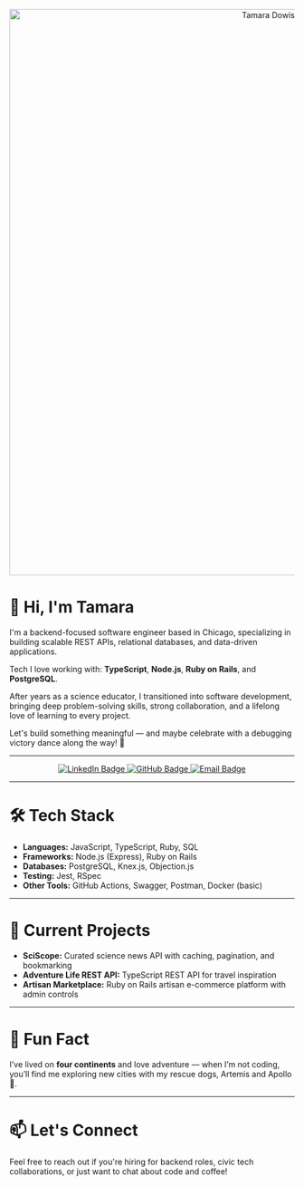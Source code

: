 <p align="center">
  <img src="https://github.com/user-attachments/assets/13f8168a-3308-48e4-9c90-e1215ca0c4ef" alt="Tamara Dowis GitHub Banner" width=1000"/>
</p>

# 👋 Hi, I'm Tamara

I'm a backend-focused software engineer based in Chicago, specializing in building scalable REST APIs, relational databases, and data-driven applications.

Tech I love working with: **TypeScript**, **Node.js**, **Ruby on Rails**, and **PostgreSQL**.

After years as a science educator, I transitioned into software development, bringing deep problem-solving skills, strong collaboration, and a lifelong love of learning to every project.

Let's build something meaningful — and maybe celebrate with a debugging victory dance along the way! 🎉

---

<p align="center">
  <a href="https://www.linkedin.com/in/tamaradowis/" target="_blank">
    <img src="https://img.shields.io/badge/LinkedIn-Tamara%20Dowis-blue?style=for-the-badge&logo=linkedin" alt="LinkedIn Badge"/>
  </a>
  <a href="https://github.com/wanderlust-create" target="_blank">
    <img src="https://img.shields.io/badge/GitHub-wanderlust--create-black?style=for-the-badge&logo=github" alt="GitHub Badge"/>
  </a>
  <a href="mailto:your.email@example.com" target="_blank">
    <img src="https://img.shields.io/badge/Email-Contact%20Me-red?style=for-the-badge&logo=gmail" alt="Email Badge"/>
  </a>
</p>

---

# 🛠️ Tech Stack

- **Languages:** JavaScript, TypeScript, Ruby, SQL
- **Frameworks:** Node.js (Express), Ruby on Rails
- **Databases:** PostgreSQL, Knex.js, Objection.js
- **Testing:** Jest, RSpec
- **Other Tools:** GitHub Actions, Swagger, Postman, Docker (basic)

---

# 🚀 Current Projects

- **SciScope:** Curated science news API with caching, pagination, and bookmarking
- **Adventure Life REST API:** TypeScript REST API for travel inspiration
- **Artisan Marketplace:** Ruby on Rails artisan e-commerce platform with admin controls

---

# 🌟 Fun Fact

I’ve lived on **four continents** and love adventure — when I’m not coding, you’ll find me exploring new cities with my rescue dogs, Artemis and Apollo 🐾.

---

# 📫 Let's Connect

Feel free to reach out if you're hiring for backend roles, civic tech collaborations, or just want to chat about code and coffee!
